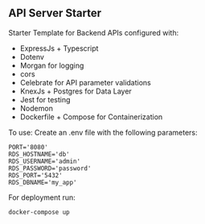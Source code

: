 ## API Server Starter

Starter Template for Backend APIs configured with:

- ExpressJs + Typescript
- Dotenv
- Morgan for logging
- cors
- Celebrate for API parameter validations
- KnexJs + Postgres for Data Layer
- Jest for testing
- Nodemon
- Dockerfile + Compose for Containerization

To use:
Create an .env file with the following parameters:

```
PORT='8080'
RDS_HOSTNAME='db'
RDS_USERNAME='admin'
RDS_PASSWORD='password'
RDS_PORT='5432'
RDS_DBNAME='my_app'
```

For deployment run:

```sh
docker-compose up
```
